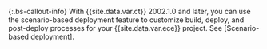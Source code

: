 {:.bs-callout-info}
With {{site.data.var.ct}} 2002.1.0 and later, you can use the scenario-based deployment feature to customize build, deploy, and post-deploy processes for your {{site.data.var.ece}} project. See [Scenario-based deployment].
